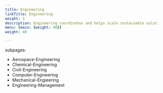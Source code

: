 ```yaml
---
title: Engineering
linkTitle: Engineering
weight: 3
description: Engineering coordinates and helps scale sustainable solutions
menu: {main: {weight: 40}}
weight: 40

---
```



subpages:
- Aerospace-Engineering
- Chemical-Engineering
- Civil-Engineering
- Computer-Engineering
- Mechanical-Engieering
- Engineering-Management
